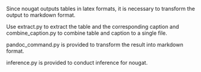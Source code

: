 Since nougat outputs tables in latex formats, it is necessary to transform the output to markdown format.

Use extract.py to extract the table and the corresponding caption and combine_caption.py to combine table and caption to a single file.

pandoc_command.py is provided to transform the result into markdown format.

inference.py is provided to conduct inference for nougat.